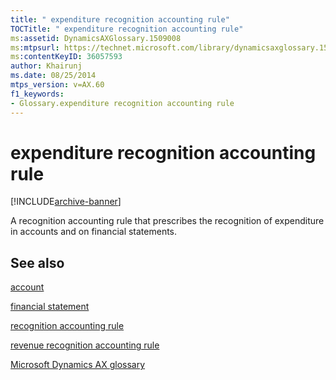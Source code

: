 ```yaml
---
title: " expenditure recognition accounting rule"
TOCTitle: " expenditure recognition accounting rule"
ms:assetid: DynamicsAXGlossary.1509008
ms:mtpsurl: https://technet.microsoft.com/library/dynamicsaxglossary.1509008(v=AX.60)
ms:contentKeyID: 36057593
author: Khairunj
ms.date: 08/25/2014
mtps_version: v=AX.60
f1_keywords:
- Glossary.expenditure recognition accounting rule
---
```


# expenditure recognition accounting rule


[!INCLUDE[archive-banner](includes/archive-banner.md)]

A recognition accounting rule that prescribes the recognition of expenditure in accounts and on financial statements.

## See also

[account](account.md)

[financial statement](financial-statement.md)

[recognition accounting rule](recognition-accounting-rule.md)

[revenue recognition accounting rule](revenue-recognition-accounting-rule.md)

[Microsoft Dynamics AX glossary](glossary/microsoft-dynamics-ax-glossary.md)

  


